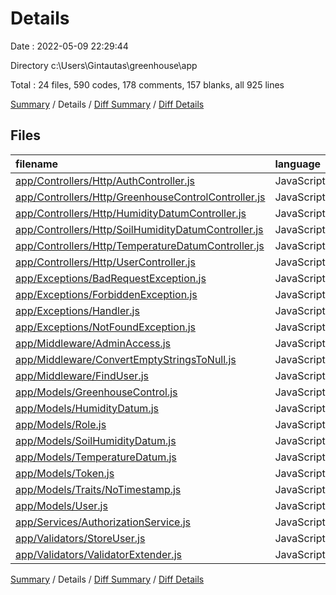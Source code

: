 # Details

Date : 2022-05-09 22:29:44

Directory c:\Users\Gintautas\greenhouse\app

Total : 24 files,  590 codes, 178 comments, 157 blanks, all 925 lines

[Summary](results.md) / Details / [Diff Summary](diff.md) / [Diff Details](diff-details.md)

## Files
| filename | language | code | comment | blank | total |
| :--- | :--- | ---: | ---: | ---: | ---: |
| [app/Controllers/Http/AuthController.js](/app/Controllers/Http/AuthController.js) | JavaScript | 35 | 22 | 11 | 68 |
| [app/Controllers/Http/GreenhouseControlController.js](/app/Controllers/Http/GreenhouseControlController.js) | JavaScript | 111 | 17 | 20 | 148 |
| [app/Controllers/Http/HumidityDatumController.js](/app/Controllers/Http/HumidityDatumController.js) | JavaScript | 48 | 10 | 7 | 65 |
| [app/Controllers/Http/SoilHumidityDatumController.js](/app/Controllers/Http/SoilHumidityDatumController.js) | JavaScript | 48 | 12 | 6 | 66 |
| [app/Controllers/Http/TemperatureDatumController.js](/app/Controllers/Http/TemperatureDatumController.js) | JavaScript | 48 | 10 | 7 | 65 |
| [app/Controllers/Http/UserController.js](/app/Controllers/Http/UserController.js) | JavaScript | 36 | 42 | 13 | 91 |
| [app/Exceptions/BadRequestException.js](/app/Exceptions/BadRequestException.js) | JavaScript | 13 | 0 | 5 | 18 |
| [app/Exceptions/ForbiddenException.js](/app/Exceptions/ForbiddenException.js) | JavaScript | 13 | 0 | 5 | 18 |
| [app/Exceptions/Handler.js](/app/Exceptions/Handler.js) | JavaScript | 23 | 27 | 8 | 58 |
| [app/Exceptions/NotFoundException.js](/app/Exceptions/NotFoundException.js) | JavaScript | 13 | 0 | 5 | 18 |
| [app/Middleware/AdminAccess.js](/app/Middleware/AdminAccess.js) | JavaScript | 12 | 8 | 5 | 25 |
| [app/Middleware/ConvertEmptyStringsToNull.js](/app/Middleware/ConvertEmptyStringsToNull.js) | JavaScript | 14 | 0 | 4 | 18 |
| [app/Middleware/FindUser.js](/app/Middleware/FindUser.js) | JavaScript | 14 | 8 | 5 | 27 |
| [app/Models/GreenhouseControl.js](/app/Models/GreenhouseControl.js) | JavaScript | 8 | 1 | 4 | 13 |
| [app/Models/HumidityDatum.js](/app/Models/HumidityDatum.js) | JavaScript | 8 | 1 | 4 | 13 |
| [app/Models/Role.js](/app/Models/Role.js) | JavaScript | 10 | 1 | 4 | 15 |
| [app/Models/SoilHumidityDatum.js](/app/Models/SoilHumidityDatum.js) | JavaScript | 8 | 1 | 4 | 13 |
| [app/Models/TemperatureDatum.js](/app/Models/TemperatureDatum.js) | JavaScript | 8 | 1 | 4 | 13 |
| [app/Models/Token.js](/app/Models/Token.js) | JavaScript | 5 | 1 | 4 | 10 |
| [app/Models/Traits/NoTimestamp.js](/app/Models/Traits/NoTimestamp.js) | JavaScript | 14 | 0 | 3 | 17 |
| [app/Models/User.js](/app/Models/User.js) | JavaScript | 37 | 16 | 13 | 66 |
| [app/Services/AuthorizationService.js](/app/Services/AuthorizationService.js) | JavaScript | 26 | 0 | 5 | 31 |
| [app/Validators/StoreUser.js](/app/Validators/StoreUser.js) | JavaScript | 23 | 0 | 6 | 29 |
| [app/Validators/ValidatorExtender.js](/app/Validators/ValidatorExtender.js) | JavaScript | 15 | 0 | 5 | 20 |

[Summary](results.md) / Details / [Diff Summary](diff.md) / [Diff Details](diff-details.md)